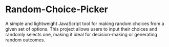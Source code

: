 # Random-Choice-Picker
A simple and lightweight JavaScript tool for making random choices from a given set of options. This project allows users to input their choices and randomly selects one, making it ideal for decision-making or generating random outcomes.
